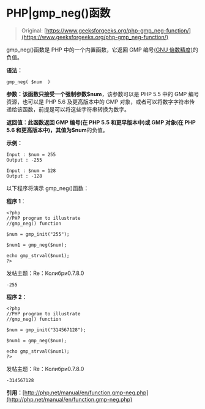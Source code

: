 # PHP|gmp_neg()函数

> Original: [https://www.geeksforgeeks.org/php-gmp_neg-function/](https://www.geeksforgeeks.org/php-gmp_neg-function/)

gmp_neg()函数是 PHP 中的一个内置函数，它返回 GMP 编号[(GNU 倍数精度)](https://en.wikipedia.org/wiki/GNU_Multiple_Precision_Arithmetic_Library)的负值。

**语法：**

```
gmp_neg( $num  )
```

**参数：**该函数只接受一个强制参数**$num**，该参数可以是 PHP 5.5 中的 GMP 编号资源，也可以是 PHP 5.6 及更高版本中的 GMP 对象，或者可以将数字字符串传递给该函数，前提是可以将这些字符串转换为数字。

**返回值：**此函数返回 GMP 编号(在 PHP 5.5 和更早版本中)或 GMP 对象(在 PHP 5.6 和更高版本中)，其值为**$num**的负值。

**示例：**

```
Input : $num = 255 
Output : -255

Input : $num = 128 
Output : -128

```

以下程序将演示 gmp_neg()函数：

**程序 1**：

```
<?php
//PHP program to illustrate
//gmp_neg() function

$num = gmp_init("255");

$num1 = gmp_neg($num);

echo gmp_strval($num1);
?>
```

发帖主题：Re：Колибри0.7.8.0

```
-255
```

**程序 2**：

```
<?php
//PHP program to illustrate
//gmp_neg() function

$num = gmp_init("314567128");

$num1 = gmp_neg($num);

echo gmp_strval($num1);
?>
```

发帖主题：Re：Колибри0.7.8.0

```
-314567128
```

**引用：**[http://php.net/manual/en/function.gmp-neg.php](http://php.net/manual/en/function.gmp-neg.php)
